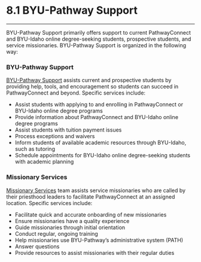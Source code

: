 
8\.1 BYU\-Pathway Support
=========================




---






BYU\-Pathway Support primarily offers support to current PathwayConnect and BYU\-Idaho online degree\-seeking students, prospective students, and service missionaries. BYU\-Pathway Support is organized in the following way:



### BYU\-Pathway Support


[BYU\-Pathway Support](https://www.byupathway.org/help/contact-us) assists current and prospective students by providing help, tools, and encouragement so students can succeed in PathwayConnect and beyond. Specific services include:



* Assist students with applying to and enrolling in PathwayConnect or BYU\-Idaho online degree programs
* Provide information about PathwayConnect and BYU\-Idaho online degree programs
* Assist students with tuition payment issues
* Process exceptions and waivers
* Inform students of available academic resources through BYU\-Idaho, such as tutoring
* Schedule appointments for BYU\-Idaho online degree\-seeking students with academic planning


### Missionary Services


[Missionary Services](https://missionary.pathwaysupport.org/) team assists service missionaries who are called by their priesthood leaders to facilitate PathwayConnect at an assigned location. Specific services include:



* Facilitate quick and accurate onboarding of new missionaries
* Ensure missionaries have a quality experience
* Guide missionaries through initial orientation
* Conduct regular, ongoing training
* Help missionaries use BYU\-Pathway’s administrative system (PATH)
* Answer questions
* Provide resources to assist missionaries with their regular duties






